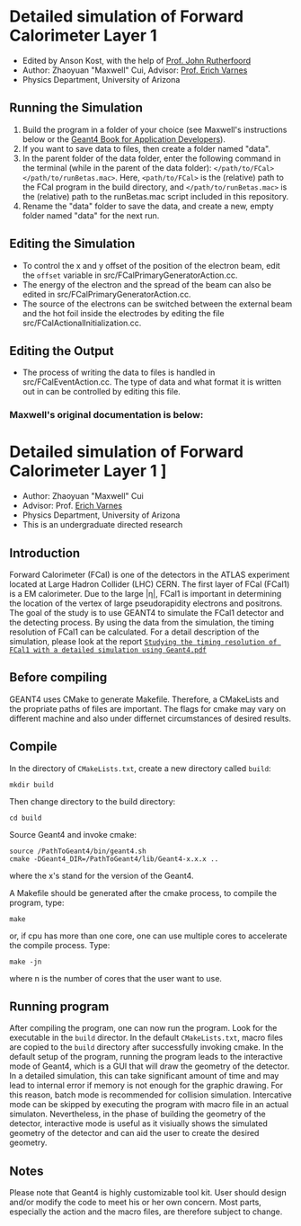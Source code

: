 # Detailed simulation of Forward Calorimeter Layer 1 
- Edited by Anson Kost, with the help of [Prof. John Rutherfoord](https://w3.physics.arizona.edu/people/john-rutherfoord)
- Author: Zhaoyuan "Maxwell" Cui, Advisor: [Prof. Erich Varnes](http://w3.physics.arizona.edu/people/erich-varnes)
- Physics Department, University of Arizona

## Running the Simulation

1. Build the program in a folder of your choice (see Maxwell's instructions below or the [Geant4 Book for Application Developers](https://geant4-userdoc.web.cern.ch/UsersGuides/ForApplicationDeveloper/html/GettingStarted/makeFile.html)).
2. If you want to save data to files, then create a folder named "data".
3. In the parent folder of the data folder, enter the following command in the terminal (while in the parent of the data folder): `</path/to/FCal> </path/to/runBetas.mac>`. Here, `<path/to/FCal>` is the (relative) path to the FCal program in the build directory, and `</path/to/runBetas.mac>` is the (relative) path to the runBetas.mac script included in this repository.
4. Rename the "data" folder to save the data, and create a new, empty folder named "data" for the next run.

## Editing the Simulation

- To control the x and y offset of the position of the electron beam, edit the `offset` variable in src/FCalPrimaryGeneratorAction.cc.
- The energy of the electron and the spread of the beam can also be edited in src/FCalPrimaryGeneratorAction.cc.
- The source of the electrons can be switched between the external beam and the hot foil inside the electrodes by editing the file src/FCalActionalInitialization.cc.

## Editing the Output

- The process of writing the data to files is handled in src/FCalEventAction.cc. The type of data and what format it is written out in can be controlled by editing this file.

### Maxwell's original documentation is below:

# Detailed simulation of Forward Calorimeter Layer 1 ]
- Author: Zhaoyuan "Maxwell" Cui
- Advisor: Prof. [Erich Varnes](http://w3.physics.arizona.edu/people/erich-varnes)
- Physics Department, University of Arizona
- This is an undergraduate directed research

## Introduction
Forward Calorimeter (FCal) is one of the detectors in the ATLAS experiment located at Large Hadron Collider (LHC) CERN.
The first layer of FCal (FCal1) is a EM calorimeter.
Due to the large |η|, FCal1 is important in determining the location of the vertex of large pseudorapidity electrons 
and positrons.
The goal of the study is to use GEANT4 to simulate the FCal1 detector and the detecting process. By using the data from
the simulation, the timing resolution of FCal1 can be calculated. For a detail description of the simulation, please look
at the report [`Studying the timing resolution of FCal1 with a detailed simulation using Geant4.pdf`](https://github.com/maxwellcui/FCal1_GEANT4_simulation/blob/master/Studying%20the%20timing%20resolution%20of%20FCal1%20with%20a%20detailed%20simulation%20using%20Geant4.pdf)

## Before compiling
GEANT4 uses CMake to generate Makefile. Therefore, a CMakeLists and the propriate paths of files are important. 
The flags for cmake may vary on different machine and also under differnet circumstances of desired results. 

## Compile
In the directory of `CMakeLists.txt`, create a new directory called `build`:
```shell-script
mkdir build
```
Then change directory to the build directory:
```
cd build
```
Source Geant4 and invoke cmake:
```
source /PathToGeant4/bin/geant4.sh
cmake -DGeant4_DIR=/PathToGeant4/lib/Geant4-x.x.x ..
```
where the x's stand for the version of the Geant4.

A Makefile should be generated after the cmake process, to compile the program, type:
```
make 
```
or, if cpu has more than one core, one can use multiple cores to accelerate the compile process. Type:
```
make -jn
```
where n is the number of cores that the user want to use.

## Running program
After compiling the program, one can now run the program. Look for the executable in the `build` director. 
In the default `CMakeLists.txt`, macro files are copied to the `build` directory after successfully invoking cmake.
In the default setup of the program, running the program leads to the interactive mode of Geant4, which is a GUI that will
draw the geometry of the detector. In a detailed simulation, this can take significant amount of time and may lead to 
internal error if memory is not enough for the graphic drawing. 
For this reason, batch mode is recommended for collision simulation.
Intercative mode can be skipped by executing the program with macro file in an actual simulaton.
Nevertheless, in the phase of building the geometry of the detector, interactive mode is useful as it visiually shows the 
simulated geometry of the detector and can aid the user to create the desired geometry.

## Notes
Please note that Geant4 is highly customizable tool kit. User should design and/or modify the code to meet his or her own
concern.
Most parts, especially the action and the macro files, are therefore subject to change.
